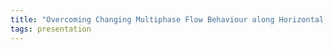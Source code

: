 ```yaml
---
title: "Overcoming Changing Multiphase Flow Behaviour along Horizontal Sections (Synnøve Eriksen (*) and Øyvind Midttveit, Hydro Oil and Energy)"
tags: presentation 
---
```

